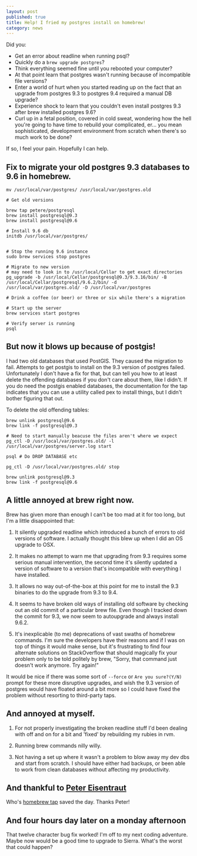 ```yaml
---
layout: post
published: true
title: Help! I fried my postgres install on homebrew!
category: news
---
```


Did you:

* Get an error about readline when running psql?
* Quickly do a `brew upgrade postgres`?
* Think everything seemed fine until you rebooted your computer?
* At that point learn that postgres wasn't running because of incompatible file versions?
* Enter a world of hurt when you started reading up on the fact that an upgrade from postgres 9.3 to postgres 9.4 required a manual DB upgrade?
* Experience shock to learn that you couldn't even install postgres 9.3 after brew installed postgres 9.6?
* Curl up in a fetal position, covered in cold sweat, wondering how the hell you're going to have time to rebuild your complicated, er... you mean sophisticated, development environment from scratch when there's so much work to be done?

If so, I feel your pain. Hopefully I can help.

## Fix to migrate your old postgres 9.3 databases to 9.6 in homebrew.

    mv /usr/local/var/postgres/ /usr/local/var/postgres.old

    # Get old versions

    brew tap petere/postgresql
    brew install postgresql@9.3
    brew install postgresql@9.6

    # Install 9.6 db
    initdb /usr/local/var/postgres/


    # Stop the running 9.6 instance
    sudo brew services stop postgres

    # Migrate to new version
    # may need to look in to /usr/local/Cellar to get exact directories
    pg_upgrade -b /usr/local/Cellar/postgresql@9.3/9.3.16/bin/ -B /usr/local/Cellar/postgresql/9.6.2/bin/ -d /usr/local/var/postgres.old/ -D /usr/local/var/postgres
    
    # Drink a coffee (or beer) or three or six while there's a migration

    # Start up the server
    brew services start postgres

    # Verify server is running
    psql

## But now it blows up because of postgis!

I had two old databases that used PostGIS. They caused the migration to fail. Attempts to get postgis to install on the 9.3 version of postgres failed. Unfortunately I don't have a fix for that, but can tell you how to at least delete the offending databases if you don't care about them, like I didn't. If you do need the postgis enabled databases, the documentation for the tap indicates that you can use a utility called pex to install things, but I didn't bother figuring that out.

To delete the old offending tables:

    brew unlink postgresql@9.6
    brew link -f postgresql@9.3

    # Need to start manually beacuse the files aren't where we expect
    pg_ctl -D /usr/local/var/postgres.old/ -l /usr/local/var/postgres/server.log start

    psql # Do DROP DATABASE etc

    pg_ctl -D /usr/local/var/postgres.old/ stop

    brew unlink postgresql@9.3
    brew link -f postgresql@9.6

## A little annoyed at brew right now.

Brew has given more than enough I can't be too mad at it for too long, but I'm a little disappointed that:

1. It silently upgraded readline which introduced a bunch of errors to old versions of software. I actually thought this blew up when I did an OS upgrade to OSX.

2. It makes no attempt to warn me that upgrading from 9.3 requires some serious manual intervention, the second time it's silently updated a version of software to a version that's incompatible with everything I have installed.

3. It allows no way out-of-the-box at this point for me to install the 9.3 binaries to do the upgrade from 9.3 to 9.4.

4. It seems to have broken old ways of installing old software by checking out an old commit of a particular brew file. Even though I tracked down the commit for 9.3, we now seem to autoupgrade and always install 9.6.2.

5. It's inexplicable (to me) deprecations of vast swaths of homebrew commands. I'm sure the developers have their reasons and if I was on top of things it would make sense, but it's frustrating to find four alternate solutions on StackOverflow that should magically fix your problem only to be told politely by brew, "Sorry, that command just doesn't work anymore. Try again!"

It would be nice if there was some sort of `--force` or `Are you sure?(Y/N)` prompt for these more disruptive upgrades, and wish the 9.3 version of postgres would have floated around a bit more so I could have fixed the problem without resorting to third-party taps.

## And annoyed at myself.

1. For not properly investigating the broken readline stuff I'd been dealing with off and on for a bit and 'fixed' by rebuilding my rubies in rvm.

2. Running brew commands nilly willy.

3. Not having a set up where it wasn't a problem to blow away my dev dbs and start from scratch. I should have either had backups, or been able to work from clean databases without affecting my productivity.

## And thankful to [Peter Eisentraut](http://peter.eisentraut.org/)

Who's [homebrew tap](https://github.com/petere) saved the day. Thanks Peter!

## And four hours day later on a monday afternoon

That twelve character bug fix worked! I'm off to my next coding adventure. Maybe now would be a good time to upgrade to Sierra. What's the worst that could happen?
